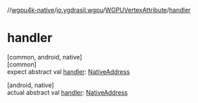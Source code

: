 //[wgpu4k-native](../../../index.md)/[io.ygdrasil.wgpu](../index.md)/[WGPUVertexAttribute](index.md)/[handler](handler.md)

# handler

[common, android, native]\
[common]\
expect abstract val [handler](handler.md): [NativeAddress](../../ffi/-native-address/index.md)

[android, native]\
actual abstract val [handler](handler.md): [NativeAddress](../../ffi/-native-address/index.md)